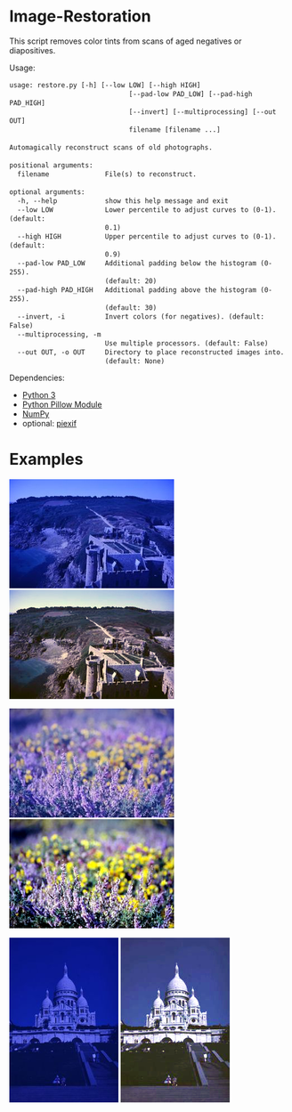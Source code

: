 Image-Restoration
=================

This script removes color tints from scans of aged negatives or diapositives.

Usage:

    usage: restore.py [-h] [--low LOW] [--high HIGH]
                                  [--pad-low PAD_LOW] [--pad-high PAD_HIGH]
                                  [--invert] [--multiprocessing] [--out OUT]
                                  filename [filename ...]

    Automagically reconstruct scans of old photographs.

    positional arguments:
      filename              File(s) to reconstruct.

    optional arguments:
      -h, --help            show this help message and exit
      --low LOW             Lower percentile to adjust curves to (0-1). (default:
                            0.1)
      --high HIGH           Upper percentile to adjust curves to (0-1). (default:
                            0.9)
      --pad-low PAD_LOW     Additional padding below the histogram (0-255).
                            (default: 20)
      --pad-high PAD_HIGH   Additional padding above the histogram (0-255).
                            (default: 30)
      --invert, -i          Invert colors (for negatives). (default: False)
      --multiprocessing, -m
                            Use multiple processors. (default: False)
      --out OUT, -o OUT     Directory to place reconstructed images into.
                            (default: None)

Dependencies:
* [Python 3](https://www.python.org/)
* [Python Pillow Module](https://python-pillow.org/)
* [NumPy](http://www.numpy.org/)
* optional: [piexif](https://pypi.python.org/pypi/piexif)

Examples
========

![before](https://raw.githubusercontent.com/jojonas/img-reconstruct/master/examples/DSC_0840.JPG)
![after](https://raw.githubusercontent.com/jojonas/img-reconstruct/master/examples/DSC_0840_restored.JPG)

![before](https://raw.githubusercontent.com/jojonas/img-reconstruct/master/examples/DSC_0921.JPG)
![after](https://raw.githubusercontent.com/jojonas/img-reconstruct/master/examples/DSC_0921_restored.JPG)

![before](https://raw.githubusercontent.com/jojonas/img-reconstruct/master/examples/DSC_0972.JPG)
![after](https://raw.githubusercontent.com/jojonas/img-reconstruct/master/examples/DSC_0972_restored.JPG)

